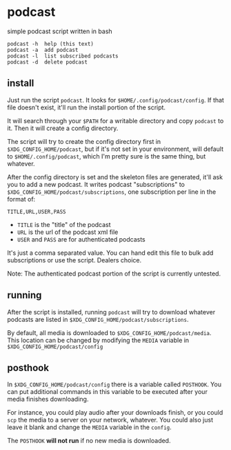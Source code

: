 # podcast

simple podcast script written in bash

	podcast -h  help (this text)
	podcast -a  add podcast
	podcast -l  list subscribed podcasts
	podcast -d  delete podcast

## install

Just run the script `podcast`.  It looks for `$HOME/.config/podcast/config`.  If that file doesn't exist, it'll run the install portion of the script.

It will search through your `$PATH` for a writable directory and copy `podcast` to it.  Then it will create a config directory.

The script will try to create the config directory first in `$XDG_CONFIG_HOME/podcast`, but if it's not set in your environment, will default to `$HOME/.config/podcast`, which I'm pretty sure is the same thing, but whatever.

After the config directory is set and the skeleton files are generated, it'll ask you to add a new podcast.  It writes podcast "subscriptions" to `$XDG_CONFIG_HOME/podcast/subscriptions`, one subscription per line in the format of:

	TITLE,URL,USER,PASS

* `TITLE` is the "title" of the podcast
* `URL` is the url of the podcast xml file
* `USER` and `PASS` are for authenticated podcasts

It's just a comma separated value.  You can hand edit this file to bulk add subscriptions or use the script.  Dealers choice.

Note: The authenticated podcast portion of the script is currently untested.

## running

After the script is installed, running `podcast` will try to download whatever podcasts are listed in `$XDG_CONFIG_HOME/podcast/subscriptions`.

By default, all media is downloaded to `$XDG_CONFIG_HOME/podcast/media`. This location can be changed by modifying the `MEDIA` variable in `$XDG_CONFIG_HOME/podcast/config`

## posthook

In `$XDG_CONFIG_HOME/podcast/config` there is a variable called `POSTHOOK`.  You can put additional commands in this variable to be executed after your media finishes downloading.

For instance, you could play audio after your downloads finish, or you could `scp` the media to a server on your network, whatever.  You could also just leave it blank and change the `MEDIA` variable in the `config`.

The `POSTHOOK` **will not run** if no new media is downloaded.
